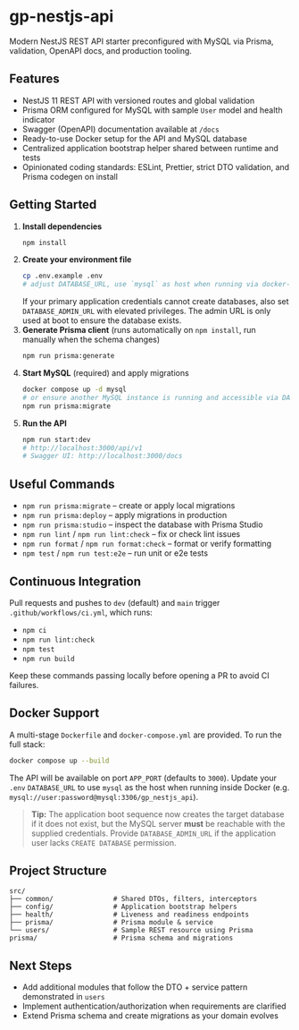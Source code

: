 # gp-nestjs-api

Modern NestJS REST API starter preconfigured with MySQL via Prisma, validation, OpenAPI docs, and production tooling.

## Features
- NestJS 11 REST API with versioned routes and global validation
- Prisma ORM configured for MySQL with sample `User` model and health indicator
- Swagger (OpenAPI) documentation available at `/docs`
- Ready-to-use Docker setup for the API and MySQL database
- Centralized application bootstrap helper shared between runtime and tests
- Opinionated coding standards: ESLint, Prettier, strict DTO validation, and Prisma codegen on install

## Getting Started
1. **Install dependencies**
   ```bash
   npm install
   ```
2. **Create your environment file**
   ```bash
   cp .env.example .env
   # adjust DATABASE_URL, use `mysql` as host when running via docker-compose
   ```
   If your primary application credentials cannot create databases, also set `DATABASE_ADMIN_URL` with elevated privileges. The admin URL is only used at boot to ensure the database exists.
3. **Generate Prisma client** (runs automatically on `npm install`, run manually when the schema changes)
   ```bash
   npm run prisma:generate
   ```
4. **Start MySQL** (required) and apply migrations
   ```bash
   docker compose up -d mysql
   # or ensure another MySQL instance is running and accessible via DATABASE_URL
   npm run prisma:migrate
   ```
5. **Run the API**
   ```bash
   npm run start:dev
   # http://localhost:3000/api/v1
   # Swagger UI: http://localhost:3000/docs
   ```

## Useful Commands
- `npm run prisma:migrate` – create or apply local migrations
- `npm run prisma:deploy` – apply migrations in production
- `npm run prisma:studio` – inspect the database with Prisma Studio
- `npm run lint` / `npm run lint:check` – fix or check lint issues
- `npm run format` / `npm run format:check` – format or verify formatting
- `npm test` / `npm run test:e2e` – run unit or e2e tests

## Continuous Integration
Pull requests and pushes to `dev` (default) and `main` trigger `.github/workflows/ci.yml`, which runs:
- `npm ci`
- `npm run lint:check`
- `npm test`
- `npm run build`

Keep these commands passing locally before opening a PR to avoid CI failures.

## Docker Support
A multi-stage `Dockerfile` and `docker-compose.yml` are provided. To run the full stack:
```bash
docker compose up --build
```
The API will be available on port `APP_PORT` (defaults to `3000`). Update your `.env` `DATABASE_URL` to use `mysql` as the host when running inside Docker (e.g. `mysql://user:password@mysql:3306/gp_nestjs_api`).

> **Tip:** The application boot sequence now creates the target database if it does not exist, but the MySQL server **must** be reachable with the supplied credentials. Provide `DATABASE_ADMIN_URL` if the application user lacks `CREATE DATABASE` permission.

## Project Structure
```
src/
├── common/               # Shared DTOs, filters, interceptors
├── config/               # Application bootstrap helpers
├── health/               # Liveness and readiness endpoints
├── prisma/               # Prisma module & service
└── users/                # Sample REST resource using Prisma
prisma/                   # Prisma schema and migrations
```

## Next Steps
- Add additional modules that follow the DTO + service pattern demonstrated in `users`
- Implement authentication/authorization when requirements are clarified
- Extend Prisma schema and create migrations as your domain evolves
